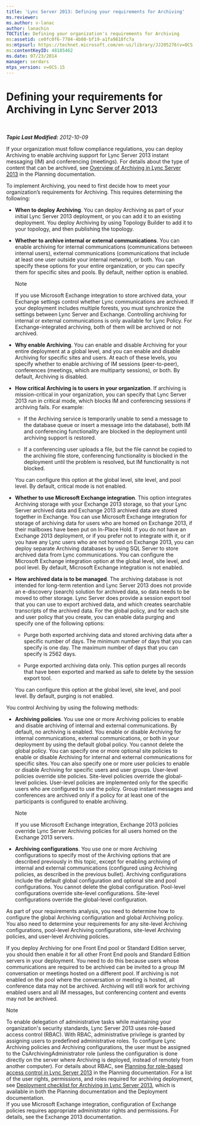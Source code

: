 ```yaml
---
title: 'Lync Server 2013: Defining your requirements for Archiving'
ms.reviewer: 
ms.author: v-lanac
author: lanachin
TOCTitle: Defining your organization's requirements for Archiving
ms:assetid: ce0fc0f6-7704-4b80-bf19-a1fa9818fc7a
ms:mtpsurl: https://technet.microsoft.com/en-us/library/JJ205276(v=OCS.15)
ms:contentKeyID: 48185462
ms.date: 07/23/2014
manager: serdars
mtps_version: v=OCS.15
---
```


<div data-xmlns="http://www.w3.org/1999/xhtml">

<div class="topic" data-xmlns="http://www.w3.org/1999/xhtml" data-msxsl="urn:schemas-microsoft-com:xslt" data-cs="http://msdn.microsoft.com/en-us/">

<div data-asp="http://msdn2.microsoft.com/asp">

# Defining your requirements for Archiving in Lync Server 2013

</div>

<div id="mainSection">

<div id="mainBody">

<span> </span>

_**Topic Last Modified:** 2012-10-09_

If your organization must follow compliance regulations, you can deploy Archiving to enable archiving support for Lync Server 2013 instant messaging (IM) and conferencing (meetings). For details about the type of content that can be archived, see [Overview of Archiving in Lync Server 2013](lync-server-2013-overview-of-archiving.md) in the Planning documentation.

To implement Archiving, you need to first decide how to meet your organization’s requirements for Archiving. This requires determining the following:

  - **When to deploy Archiving**. You can deploy Archiving as part of your initial Lync Server 2013 deployment, or you can add it to an existing deployment. You deploy Archiving by using Topology Builder to add it to your topology, and then publishing the topology.

  - **Whether to archive internal or external communications**. You can enable archiving for internal communications (communications between internal users), external communications (communications that include at least one user outside your internal network), or both. You can specify these options for your entire organization, or you can specify them for specific sites and pools. By default, neither option is enabled.
    
    <div>
    

    > [!NOTE]  
    > If you use Microsoft Exchange integration to store archived data, your Exchange settings control whether Lync communications are archived. If your deployment includes multiple forests, you must synchronize the settings between Lync Server and Exchange. Controlling archiving for internal or external communications is only available for Lync Policy. For Exchange-integrated archiving, both of them will be archived or not archived.

    
    </div>

  - **Why enable Archiving**. You can enable and disable Archiving for your entire deployment at a global level, and you can enable and disable Archiving for specific sites and users. At each of these levels, you specify whether to enable archiving of IM sessions (peer-to-peer), conferences (meetings, which are multiparty sessions), or both. By default, Archiving is disabled.

  - **How critical Archiving is to users in your organization**. If archiving is mission-critical in your organization, you can specify that Lync Server 2013 run in critical mode, which blocks IM and conferencing sessions if archiving fails. For example:
    
      - If the Archiving service is temporarily unable to send a message to the database queue or insert a message into the database), both IM and conferencing functionality are blocked in the deployment until archiving support is restored.
    
      - If a conferencing user uploads a file, but the file cannot be copied to the archiving file store, conferencing functionality is blocked in the deployment until the problem is resolved, but IM functionality is not blocked.
    
    You can configure this option at the global level, site level, and pool level. By default, critical mode is not enabled.

  - **Whether to use Microsoft Exchange integration**. This option integrates Archiving storage with your Exchange 2013 storage, so that your Lync Server archived data and Exchange 2013 archived data are stored together in Exchange. You can use Microsoft Exchange integration for storage of archiving data for users who are homed on Exchange 2013, if their mailboxes have been put on In-Place Hold. If you do not have an Exchange 2013 deployment, or if you prefer not to integrate with it, or if you have any Lync users who are not homed on Exchange 2013, you can deploy separate Archiving databases by using SQL Server to store archived data from Lync communications. You can configure the Microsoft Exchange integration option at the global level, site level, and pool level. By default, Microsoft Exchange integration is not enabled.

  - **How archived data is to be managed**. The archiving database is not intended for long-term retention and Lync Server 2013 does not provide an e-discovery (search) solution for archived data, so data needs to be moved to other storage. Lync Server does provide a session export tool that you can use to export archived data, and which creates searchable transcripts of the archived data. For the global policy, and for each site and user policy that you create, you can enable data purging and specify one of the following options:
    
      - Purge both exported archiving data and stored archiving data after a specific number of days. The minimum number of days that you can specify is one day. The maximum number of days that you can specify is 2562 days.
    
      - Purge exported archiving data only. This option purges all records that have been exported and marked as safe to delete by the session export tool.
    
    You can configure this option at the global level, site level, and pool level. By default, purging is not enabled.

You control Archiving by using the following methods:

  - **Archiving policies**. You use one or more Archiving policies to enable and disable archiving of internal and external communications. By default, no archiving is enabled. You enable or disable Archiving for internal communications, external communications, or both in your deployment by using the default global policy. You cannot delete the global policy. You can specify one or more optional site policies to enable or disable Archiving for internal and external communications for specific sites. You can also specify one or more user policies to enable or disable Archiving for specific users and user groups. User-level policies override site policies. Site-level policies override the global-level policies. User-level policies are implemented only for the specific users who are configured to use the policy. Group instant messages and conferences are archived only if a policy for at least one of the participants is configured to enable archiving.
    
    <div>
    

    > [!NOTE]  
    > If you use Microsoft Exchange integration, Exchange 2013 policies override Lync Server Archiving policies for all users homed on the Exchange 2013 servers.

    
    </div>

  - **Archiving configurations**. You use one or more Archiving configurations to specify most of the Archiving options that are described previously in this topic, except for enabling archiving of internal and external communications (configured using Archiving policies, as described in the previous bullet). Archiving configurations include the default global configuration and optional site and pool configurations. You cannot delete the global configuration. Pool-level configurations override site-level configurations. Site-level configurations override the global-level configuration.

As part of your requirements analysis, you need to determine how to configure the global Archiving configuration and global Archiving policy. You also need to determine your requirements for any site-level Archiving configurations, pool-level Archiving configurations, site-level Archiving policies, and user-level Archiving policies.

If you deploy Archiving for one Front End pool or Standard Edition server, you should then enable it for all other Front End pools and Standard Edition servers in your deployment. You need to do this because users whose communications are required to be archived can be invited to a group IM conversation or meetings hosted on a different pool. If archiving is not enabled on the pool where the conversation or meeting is hosted, all conference data may not be archived. Archiving will still work for archiving enabled users and all IM messages, but conferencing content and events may not be archived.

<div>


> [!NOTE]  
> To enable delegation of administrative tasks while maintaining your organization's security standards, Lync Server 2013&nbsp;uses role-based access control (RBAC). With RBAC, administrative privilege is granted by assigning users to predefined administrative roles. To configure Lync Archiving policies and Archiving configurations, the user must be assigned to the CsArchivingAdministrator role (unless the configuration is done directly on the server where Archiving is deployed, instead of remotely from another computer). For details about RBAC, see <A href="lync-server-2013-planning-for-role-based-access-control.md">Planning for role-based access control in Lync Server 2013</A> in the Planning documentation. For a list of the user rights, permissions, and roles required for archiving deployment, see <A href="lync-server-2013-deployment-checklist-for-archiving.md">Deployment checklist for Archiving in Lync Server 2013</A>, which is available in both the Planning documentation and the Deployment documentation.<BR>If you use Microsoft Exchange integration, configuration of Exchange policies requires appropriate administrator rights and permissions. For details, see the Exchange 2013 documentation.



</div>

</div>

<span> </span>

</div>

</div>

</div>

